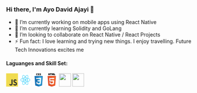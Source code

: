 ### Hi there, I'm Ayo David Ajayi 👋

- 🔭 I’m currently working on mobile apps using React Native
- 🌱 I’m currently learning Solidity and GoLang
- 👯 I’m looking to collaborate on React Native / React Projects
- ⚡ Fun fact: I love learning and trying new things. I enjoy travelling.  Future Tech Innovations excites me

#### Laguanges and Skill Set:

<img src="https://raw.githubusercontent.com/github/explore/80688e429a7d4ef2fca1e82350fe8e3517d3494d/topics/javascript/javascript.png" width="32" height="36"> <img src="https://raw.githubusercontent.com/github/explore/80688e429a7d4ef2fca1e82350fe8e3517d3494d/topics/react/react.png" width="32" height="36"> <img src="https://raw.githubusercontent.com/github/explore/80688e429a7d4ef2fca1e82350fe8e3517d3494d/topics/css/css.png" width="32" height="36"> <img src="https://raw.githubusercontent.com/github/explore/80688e429a7d4ef2fca1e82350fe8e3517d3494d/topics/html/html.png" width="32" height="36"> <img src="https://raw.githubusercontent.com/jmnote/z-icons/master/32x32/php.png" width="32" height="36"> <img src="https://raw.githubusercontent.com/jmnote/z-icons/master/32x32/python.png" width="32" height="36"> 



